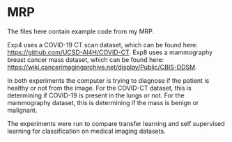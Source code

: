 # MRP
The files here contain example code from my MRP. 

Exp4 uses a COVID-19 CT scan dataset, which can be found here: https://github.com/UCSD-AI4H/COVID-CT. Exp8 uses a mammography breast cancer mass dataset, which can be found here: https://wiki.cancerimagingarchive.net/display/Public/CBIS-DDSM. 

In both experiments the computer is trying to diagnose if the patient is healthy or not from the image. For the COVID-CT dataset, this is determining if COVID-19 is present in the lungs or not. For the mammography dataset, this is determining if the mass is benign or malignant. 

The experiments were run to compare transfer learning and self supervised learning for classification on medical imaging datasets.
